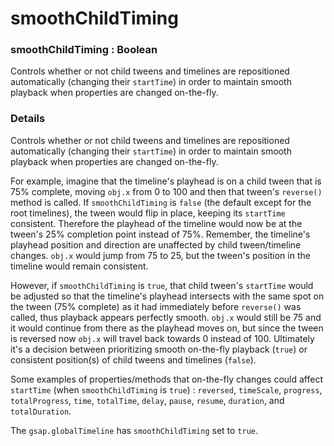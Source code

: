 # smoothChildTiming

### smoothChildTiming : Boolean

Controls whether or not child tweens and timelines are repositioned automatically (changing their `startTime`) in order to maintain smooth playback when properties are changed on-the-fly.

### Details[​](#details "Direct link to Details")

Controls whether or not child tweens and timelines are repositioned automatically (changing their `startTime`) in order to maintain smooth playback when properties are changed on-the-fly.

For example, imagine that the timeline's playhead is on a child tween that is 75% complete, moving `obj.x` from 0 to 100 and then that tween's `reverse()` method is called. If `smoothChildTiming` is `false` (the default except for the root timelines), the tween would flip in place, keeping its `startTime` consistent. Therefore the playhead of the timeline would now be at the tween's 25% completion point instead of 75%. Remember, the timeline's playhead position and direction are unaffected by child tween/timeline changes. `obj.x` would jump from 75 to 25, but the tween's position in the timeline would remain consistent.

However, if `smoothChildTiming` is `true`, that child tween's `startTime` would be adjusted so that the timeline's playhead intersects with the same spot on the tween (75% complete) as it had immediately before `reverse()` was called, thus playback appears perfectly smooth. `obj.x` would still be 75 and it would continue from there as the playhead moves on, but since the tween is reversed now `obj.x` will travel back towards 0 instead of 100. Ultimately it's a decision between prioritizing smooth on-the-fly playback (`true`) or consistent position(s) of child tweens and timelines (`false`).

Some examples of properties/methods that on-the-fly changes could affect `startTime` (when `smoothChildTiming` is `true`) : `reversed`, `timeScale`, `progress`, `totalProgress`, `time`, `totalTime`, `delay`, `pause`, `resume`, `duration`, and `totalDuration`.

The `gsap.globalTimeline` has `smoothChildTiming` set to `true`.
